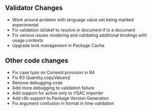 ## Validator Changes

* Work around problem with language value set being marked experimental
* Fix validation id/idref to resolve in document if in a document
* Fix various issues rendering and validating additional bindings with usage contexts
* Upgrade lock management in Package Cache

## Other code changes

* Fix case typo on Consent.provision in R4
* Fix R3 Quantity.copyValues()
* Remove debugging code
* Add more debugging to validation failure
* Add support for active only to VSAC importer
* Add r4b support to Package Version Generation
* Fix argument confusion in format in time validation


